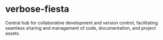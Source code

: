# verbose-fiesta
Central hub for collaborative development and version control, facilitating seamless sharing and management of code, documentation, and project assets.
